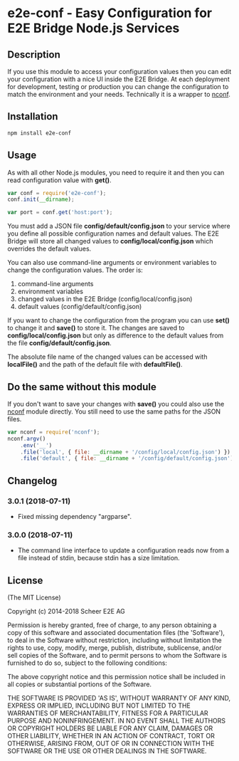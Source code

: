 # e2e-conf - Easy Configuration for E2E Bridge Node.js Services

## Description

If you use this module to access your configuration values then you can edit your configuration with a nice UI inside
 the E2E Bridge. At each deployment for development, testing or production you can change the configuration to match
 the environment and your needs.
Technically it is a wrapper to [nconf](https://github.com/flatiron/nconf).

## Installation

```sh
npm install e2e-conf
```

## Usage

As with all other Node.js modules, you need to require it and then you can read configuration value with **get()**.

```js
var conf = require('e2e-conf');
conf.init(__dirname);

var port = conf.get('host:port');
```

You must add a JSON file **config/default/config.json** to your service where you define all possible configuration
names and default values. The E2E Bridge will store all changed values to **config/local/config.json** which overrides
the default values.

You can also use command-line arguments or environment variables to change the configuration values. The order is:
1. command-line arguments
2. environment variables
3. changed values in the E2E Bridge (config/local/config.json)
4. default values (config/default/config.json)

If you want to change the configuration from the program you can use **set()** to change it and **save()** to store it.
 The changes are saved to **config/local/config.json** but only as difference to the default values from the file
 **config/default/config.json**.

The absolute file name of the changed values can be accessed with **localFile()** and the path of the default file with
 **defaultFile()**.

## Do the same without this module

If you don't want to save your changes with **save()** you could also use the [nconf](https://github.com/flatiron/nconf)
module directly. You still need to use the same paths for the JSON files.

```js
var nconf = require('nconf');
nconf.argv()
    .env('__')
    .file('local', { file: __dirname + '/config/local/config.json') })
    .file('default', { file: __dirname + '/config/default/config.json') });

```

## Changelog

### 3.0.1 (2018-07-11)
- Fixed missing dependency "argparse".

### 3.0.0 (2018-07-11)
- The command line interface to update a configuration reads now from a file instead of stdin,
  because stdin has a size limitation.


## License

(The MIT License)

Copyright (c) 2014-2018 Scheer E2E AG

Permission is hereby granted, free of charge, to any person obtaining
a copy of this software and associated documentation files (the
'Software'), to deal in the Software without restriction, including
without limitation the rights to use, copy, modify, merge, publish,
distribute, sublicense, and/or sell copies of the Software, and to
permit persons to whom the Software is furnished to do so, subject to
the following conditions:

The above copyright notice and this permission notice shall be
included in all copies or substantial portions of the Software.

THE SOFTWARE IS PROVIDED 'AS IS', WITHOUT WARRANTY OF ANY KIND,
EXPRESS OR IMPLIED, INCLUDING BUT NOT LIMITED TO THE WARRANTIES OF
MERCHANTABILITY, FITNESS FOR A PARTICULAR PURPOSE AND NONINFRINGEMENT.
IN NO EVENT SHALL THE AUTHORS OR COPYRIGHT HOLDERS BE LIABLE FOR ANY
CLAIM, DAMAGES OR OTHER LIABILITY, WHETHER IN AN ACTION OF CONTRACT,
TORT OR OTHERWISE, ARISING FROM, OUT OF OR IN CONNECTION WITH THE
SOFTWARE OR THE USE OR OTHER DEALINGS IN THE SOFTWARE.
